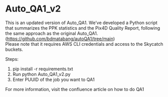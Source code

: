 # Auto_QA1_v2
This is an updated version of Auto_QA1.
We’ve developed a Python script that summarizes the PPK statistics and the Pix4D Quality Report, following the same approach as the original Auto_QA1. (https://github.com/bdmatabang/autoQA1/tree/main)
<br>Please note that it requires AWS CLI credentials and access to the Skycatch buckets.

Steps:
1. pip install -r requirements.txt
2. Run python Auto_QA1_v2.py
3. Enter PUUID of the job you want to QA1

For more information, visit the confluence article on how to do QA1
